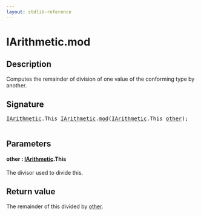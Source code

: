```yaml
---
layout: stdlib-reference
---
```


# IArithmetic\.mod

## Description

Computes the remainder of division of one value of the conforming type by another.



## Signature 

<pre>
<a href="../index.html" class="code_type">IArithmetic</a>.<span class="code_keyword">This</span> <a href="../index.html" class="code_type">IArithmetic</a>.<a href=".html">mod</a>(<a href="../index.html" class="code_type">IArithmetic</a>.<span class="code_keyword">This</span> <a href=".html#decl-other" class="code_param">other</a>);

</pre>

## Parameters

####  <a id="decl-other"></a>other  : [IArithmetic](../index.html)\.This
The divisor used to divide <span class='code'>this</span>.


## Return value
The remainder of <span class='code'>this</span> divided by <span class='code'><a href=".html#decl-other" class="code_param">other</a></span>.


